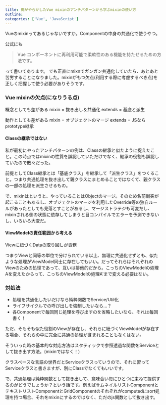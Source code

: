```yaml
---
title: 俺がやらかしたVue mixinのアンチパターンから学ぶmixinの使い方
outline:
categories: ['Vue', 'JavaScript']
---
```


Vueのmixinってあるじゃないですか。Componentの中身の共通化で使うやつ。

公式にも

> Vue コンポーネントに再利用可能で柔軟性のある機能を持たせるための方法です。

って書いてあります。
でも正直にmixnでガンガン共通化していたら、あとあと苦労することになりました。mixinがもつ欠点(利用する際に考慮するべき点)を正しく把握して使う必要がありそうです。

### Vue mixinの欠点(になりうる点)

概念としても差がある
mixin = 抜き出し＆共通化
extends = 基底と派生

動作としても差がある
mixin = オブジェクトのマージ
extends = JSならprototype継承

#### Classの継承ではない


私が最初にやったアンチパターンの例は、Classの継承と似たように捉えたこと。この時点ではmixinの性質を誤認していただけでなく、継承の役割も誤認していたので散々だった。

前提としてClass継承とは「基底クラス」を継承して「派生クラス」をつくること。つまり共通処理を抜き出して親クラスにまとめることではなくて、親クラスの一部の処理を派生させるもの。

で、mixinはというと、やっていることはObjectのマージ。そのため名前衝突が起こることもあるし、オブジェクトのマージを利用したOverride等の独自ルールがあったとしても見落とすことがあるし、マージストラテジも可変だし、mixinされる側の状態に依存してしまうと目コンパイルでエラーを予測できないし、いろいろ大変だ。

#### ViewModelの責任範囲から考える
Viewに紐づくDataの取り回しが責務

つまりViewと同等の単位で分けられている以上、無理に共通化せずとも、似たような処理がViewModel同士に存在してもいい。だってそれらはそれぞれのViewのための処理であって、互いは排他的だから。こっちのViewModelの処理Aを変えたからって、こっちのViewModelの処理A'まで変える必要はない。


### 対処法

- 処理を共通化したいだけなら純粋関数でService/Util化
- ライフサイクルでの呼び出しを強制したいなら…？
- 各Componentで毎回同じ処理を呼び出すのを省略したいなら、それは毎回書く！

ただ、そもそも似た役割のViewが存在し、それらに紐づくViewModelが存在する場合、それらの中に完全に共通の処理が含まれることもなくはない。

そういった時の基本的な対応方法はスタティックで参照透過な関数をServiceとして抜き出す方法。(mixinではなく！)

クラスベースな言語の世界だとServiceクラスっていうので、それに習ってServiceクラスと書きますが、別にClassでなくてもいいです。

で、共通処理は純粋関数として抜き出して、意味合い毎にひとつに束ねて提供するのがどうでしょうか？という話です。例えばサムネイルリストComponentとテキストリストComponentとGridComponentのそれぞれがcomputedにsort処理を持つ場合、それをmixinにするのではなく、ただのjs関数として抜き出す。

